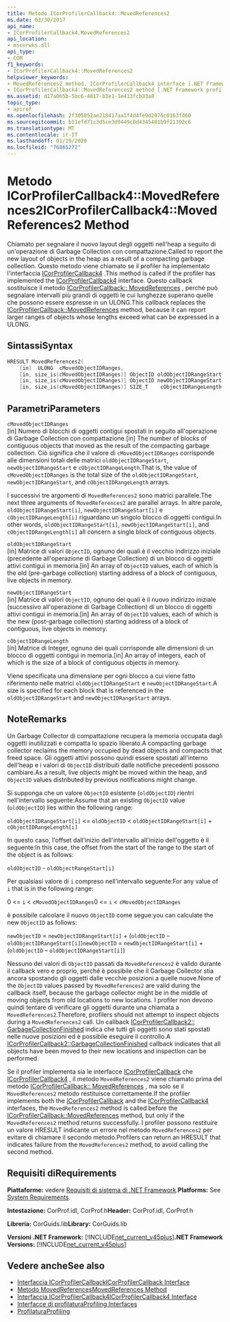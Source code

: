 ```yaml
---
title: Metodo ICorProfilerCallback4::MovedReferences2
ms.date: 03/30/2017
api_name:
- ICorProfilerCallback4.MovedReferences2
api_location:
- mscorwks.dll
api_type:
- COM
f1_keywords:
- ICorProfilerCallback4::MovedReferences2
helpviewer_keywords:
- MovedReferences2 method, ICorProfilerCallback4 interface [.NET Framework profiling]
- ICorProfilerCallback4::MovedReferences2 method [.NET Framework profiling]
ms.assetid: d17a065b-5bc6-4817-b3e1-1e413fcb33a8
topic_type:
- apiref
ms.openlocfilehash: 2f305852ae218417aa1f4d4fe9d2076c0163fd60
ms.sourcegitcommit: b11efd71c3d5ce3d9449c8d4345481b9f21392c6
ms.translationtype: MT
ms.contentlocale: it-IT
ms.lasthandoff: 01/29/2020
ms.locfileid: "76865272"
---
```

# <a name="icorprofilercallback4movedreferences2-method"></a><span data-ttu-id="9c3b4-102">Metodo ICorProfilerCallback4::MovedReferences2</span><span class="sxs-lookup"><span data-stu-id="9c3b4-102">ICorProfilerCallback4::MovedReferences2 Method</span></span>
<span data-ttu-id="9c3b4-103">Chiamato per segnalare il nuovo layout degli oggetti nell'heap a seguito di un'operazione di Garbage Collection con compattazione.</span><span class="sxs-lookup"><span data-stu-id="9c3b4-103">Called to report the new layout of objects in the heap as a result of a compacting garbage collection.</span></span> <span data-ttu-id="9c3b4-104">Questo metodo viene chiamato se il profiler ha implementato l'interfaccia [ICorProfilerCallback4](icorprofilercallback4-interface.md) .</span><span class="sxs-lookup"><span data-stu-id="9c3b4-104">This method is called if the profiler has implemented the [ICorProfilerCallback4](icorprofilercallback4-interface.md) interface.</span></span> <span data-ttu-id="9c3b4-105">Questo callback sostituisce il metodo [ICorProfilerCallback:: MovedReferences](icorprofilercallback-movedreferences-method.md) , perché può segnalare intervalli più grandi di oggetti le cui lunghezze superano quelle che possono essere espresse in un ULONG.</span><span class="sxs-lookup"><span data-stu-id="9c3b4-105">This callback replaces the [ICorProfilerCallback::MovedReferences](icorprofilercallback-movedreferences-method.md) method, because it can report larger ranges of objects whose lengths exceed what can be expressed in a ULONG.</span></span>  
  
## <a name="syntax"></a><span data-ttu-id="9c3b4-106">Sintassi</span><span class="sxs-lookup"><span data-stu-id="9c3b4-106">Syntax</span></span>  
  
```cpp  
HRESULT MovedReferences2(  
    [in]  ULONG  cMovedObjectIDRanges,  
    [in, size_is(cMovedObjectIDRanges)] ObjectID oldObjectIDRangeStart[] ,  
    [in, size_is(cMovedObjectIDRanges)] ObjectID newObjectIDRangeStart[] ,  
    [in, size_is(cMovedObjectIDRanges)] SIZE_T    cObjectIDRangeLength[] );  
```  
  
## <a name="parameters"></a><span data-ttu-id="9c3b4-107">Parametri</span><span class="sxs-lookup"><span data-stu-id="9c3b4-107">Parameters</span></span>  
 `cMovedObjectIDRanges`  
 <span data-ttu-id="9c3b4-108">[in] Numero di blocchi di oggetti contigui spostati in seguito all'operazione di Garbage Collection con compattazione.</span><span class="sxs-lookup"><span data-stu-id="9c3b4-108">[in] The number of blocks of contiguous objects that moved as the result of the compacting garbage collection.</span></span> <span data-ttu-id="9c3b4-109">Ciò significa che il valore di `cMovedObjectIDRanges` corrisponde alle dimensioni totali delle matrici `oldObjectIDRangeStart`, `newObjectIDRangeStart` e `cObjectIDRangeLength`.</span><span class="sxs-lookup"><span data-stu-id="9c3b4-109">That is, the value of `cMovedObjectIDRanges` is the total size of the `oldObjectIDRangeStart`, `newObjectIDRangeStart`, and `cObjectIDRangeLength` arrays.</span></span>  
  
 <span data-ttu-id="9c3b4-110">I successivi tre argomenti di `MovedReferences2` sono matrici parallele.</span><span class="sxs-lookup"><span data-stu-id="9c3b4-110">The next three arguments of `MovedReferences2` are parallel arrays.</span></span> <span data-ttu-id="9c3b4-111">In altre parole, `oldObjectIDRangeStart[i]`, `newObjectIDRangeStart[i]` e `cObjectIDRangeLength[i]` riguardano un singolo blocco di oggetti contigui.</span><span class="sxs-lookup"><span data-stu-id="9c3b4-111">In other words, `oldObjectIDRangeStart[i]`, `newObjectIDRangeStart[i]`, and `cObjectIDRangeLength[i]` all concern a single block of contiguous objects.</span></span>  
  
 `oldObjectIDRangeStart`  
 <span data-ttu-id="9c3b4-112">[in] Matrice di valori `ObjectID`, ognuno dei quali è il vecchio indirizzo iniziale (precedente all'operazione di Garbage Collection) di un blocco di oggetti attivi contigui in memoria.</span><span class="sxs-lookup"><span data-stu-id="9c3b4-112">[in] An array of `ObjectID` values, each of which is the old (pre-garbage collection) starting address of a block of contiguous, live objects in memory.</span></span>  
  
 `newObjectIDRangeStart`  
 <span data-ttu-id="9c3b4-113">[in] Matrice di valori `ObjectID`, ognuno dei quali è il nuovo indirizzo iniziale (successivo all'operazione di Garbage Collection) di un blocco di oggetti attivi contigui in memoria.</span><span class="sxs-lookup"><span data-stu-id="9c3b4-113">[in] An array of `ObjectID` values, each of which is the new (post-garbage collection) starting address of a block of contiguous, live objects in memory.</span></span>  
  
 `cObjectIDRangeLength`  
 <span data-ttu-id="9c3b4-114">[in] Matrice di Integer, ognuno dei quali corrisponde alle dimensioni di un blocco di oggetti contigui in memoria.</span><span class="sxs-lookup"><span data-stu-id="9c3b4-114">[in] An array of integers, each of which is the size of a block of contiguous objects in memory.</span></span>  
  
 <span data-ttu-id="9c3b4-115">Viene specificata una dimensione per ogni blocco a cui viene fatto riferimento nelle matrici `oldObjectIDRangeStart` e `newObjectIDRangeStart`.</span><span class="sxs-lookup"><span data-stu-id="9c3b4-115">A size is specified for each block that is referenced in the `oldObjectIDRangeStart` and `newObjectIDRangeStart` arrays.</span></span>  
  
## <a name="remarks"></a><span data-ttu-id="9c3b4-116">Note</span><span class="sxs-lookup"><span data-stu-id="9c3b4-116">Remarks</span></span>  
 <span data-ttu-id="9c3b4-117">Un Garbage Collector di compattazione recupera la memoria occupata dagli oggetti inutilizzati e compatta lo spazio liberato.</span><span class="sxs-lookup"><span data-stu-id="9c3b4-117">A compacting garbage collector reclaims the memory occupied by dead objects and compacts that freed space.</span></span> <span data-ttu-id="9c3b4-118">Gli oggetti attivi possono quindi essere spostati all'interno dell'heap e i valori di `ObjectID` distribuiti dalle notifiche precedenti possono cambiare.</span><span class="sxs-lookup"><span data-stu-id="9c3b4-118">As a result, live objects might be moved within the heap, and `ObjectID` values distributed by previous notifications might change.</span></span>  
  
 <span data-ttu-id="9c3b4-119">Si supponga che un valore `ObjectID` esistente (`oldObjectID`) rientri nell'intervallo seguente:</span><span class="sxs-lookup"><span data-stu-id="9c3b4-119">Assume that an existing `ObjectID` value (`oldObjectID`) lies within the following range:</span></span>  
  
 `oldObjectIDRangeStart[i]` <= `oldObjectID` < `oldObjectIDRangeStart[i]` + `cObjectIDRangeLength[i]`  
  
 <span data-ttu-id="9c3b4-120">In questo caso, l'offset dall'inizio dell'intervallo all'inizio dell'oggetto è il seguente:</span><span class="sxs-lookup"><span data-stu-id="9c3b4-120">In this case, the offset from the start of the range to the start of the object is as follows:</span></span>  
  
 `oldObjectID` - `oldObjectRangeStart[i]`  
  
 <span data-ttu-id="9c3b4-121">Per qualsiasi valore di `i` compreso nell'intervallo seguente:</span><span class="sxs-lookup"><span data-stu-id="9c3b4-121">For any value of `i` that is in the following range:</span></span>  
  
 <span data-ttu-id="9c3b4-122">0 <= `i` < `cMovedObjectIDRanges`</span><span class="sxs-lookup"><span data-stu-id="9c3b4-122">0 <= `i` < `cMovedObjectIDRanges`</span></span>  
  
 <span data-ttu-id="9c3b4-123">è possibile calcolare il nuovo `ObjectID` come segue:</span><span class="sxs-lookup"><span data-stu-id="9c3b4-123">you can calculate the new `ObjectID` as follows:</span></span>  
  
 <span data-ttu-id="9c3b4-124">`newObjectID` = `newObjectIDRangeStart[i]` + (`oldObjectID` – `oldObjectIDRangeStart[i]`)</span><span class="sxs-lookup"><span data-stu-id="9c3b4-124">`newObjectID` = `newObjectIDRangeStart[i]` + (`oldObjectID` – `oldObjectIDRangeStart[i]`)</span></span>  
  
 <span data-ttu-id="9c3b4-125">Nessuno dei valori di `ObjectID` passati da `MovedReferences2` è valido durante il callback vero e proprio, perché è possibile che il Garbage Collector stia ancora spostando gli oggetti dalle vecchie posizioni a quelle nuove.</span><span class="sxs-lookup"><span data-stu-id="9c3b4-125">None of the `ObjectID` values passed by `MovedReferences2` are valid during the callback itself, because the garbage collector might be in the middle of moving objects from old locations to new locations.</span></span> <span data-ttu-id="9c3b4-126">I profiler non devono quindi tentare di verificare gli oggetti durante una chiamata a `MovedReferences2`.</span><span class="sxs-lookup"><span data-stu-id="9c3b4-126">Therefore, profilers should not attempt to inspect objects during a `MovedReferences2` call.</span></span> <span data-ttu-id="9c3b4-127">Un callback [ICorProfilerCallback2:: GarbageCollectionFinished](icorprofilercallback2-garbagecollectionfinished-method.md) indica che tutti gli oggetti sono stati spostati nelle nuove posizioni ed è possibile eseguire il controllo.</span><span class="sxs-lookup"><span data-stu-id="9c3b4-127">A [ICorProfilerCallback2::GarbageCollectionFinished](icorprofilercallback2-garbagecollectionfinished-method.md) callback indicates that all objects have been moved to their new locations and inspection can be performed.</span></span>  
  
 <span data-ttu-id="9c3b4-128">Se il profiler implementa sia le interfacce [ICorProfilerCallback](icorprofilercallback-interface.md) che [ICorProfilerCallback4](icorprofilercallback4-interface.md) , il metodo `MovedReferences2` viene chiamato prima del metodo [ICorProfilerCallback:: MovedReferences](icorprofilercallback-movedreferences-method.md) , ma solo se il `MovedReferences2` metodo restituisce correttamente.</span><span class="sxs-lookup"><span data-stu-id="9c3b4-128">If the profiler implements both the [ICorProfilerCallback](icorprofilercallback-interface.md) and the [ICorProfilerCallback4](icorprofilercallback4-interface.md) interfaces, the `MovedReferences2` method is called before the [ICorProfilerCallback::MovedReferences](icorprofilercallback-movedreferences-method.md) method, but only if the `MovedReferences2` method returns successfully.</span></span> <span data-ttu-id="9c3b4-129">I profiler possono restituire un valore HRESULT indicante un errore nel metodo `MovedReferences2` per evitare di chiamare il secondo metodo.</span><span class="sxs-lookup"><span data-stu-id="9c3b4-129">Profilers can return an HRESULT that indicates failure from the `MovedReferences2` method, to avoid calling the second method.</span></span>  
  
## <a name="requirements"></a><span data-ttu-id="9c3b4-130">Requisiti di</span><span class="sxs-lookup"><span data-stu-id="9c3b4-130">Requirements</span></span>  
 <span data-ttu-id="9c3b4-131">**Piattaforme:** vedere [Requisiti di sistema di .NET Framework](../../../../docs/framework/get-started/system-requirements.md).</span><span class="sxs-lookup"><span data-stu-id="9c3b4-131">**Platforms:** See [System Requirements](../../../../docs/framework/get-started/system-requirements.md).</span></span>  
  
 <span data-ttu-id="9c3b4-132">**Intestazione:** CorProf.idl, CorProf.h</span><span class="sxs-lookup"><span data-stu-id="9c3b4-132">**Header:** CorProf.idl, CorProf.h</span></span>  
  
 <span data-ttu-id="9c3b4-133">**Libreria:** CorGuids.lib</span><span class="sxs-lookup"><span data-stu-id="9c3b4-133">**Library:** CorGuids.lib</span></span>  
  
 <span data-ttu-id="9c3b4-134">**Versioni .NET Framework:** [!INCLUDE[net_current_v45plus](../../../../includes/net-current-v45plus-md.md)]</span><span class="sxs-lookup"><span data-stu-id="9c3b4-134">**.NET Framework Versions:** [!INCLUDE[net_current_v45plus](../../../../includes/net-current-v45plus-md.md)]</span></span>  
  
## <a name="see-also"></a><span data-ttu-id="9c3b4-135">Vedere anche</span><span class="sxs-lookup"><span data-stu-id="9c3b4-135">See also</span></span>

- [<span data-ttu-id="9c3b4-136">Interfaccia ICorProfilerCallback</span><span class="sxs-lookup"><span data-stu-id="9c3b4-136">ICorProfilerCallback Interface</span></span>](icorprofilercallback-interface.md)
- [<span data-ttu-id="9c3b4-137">Metodo MovedReferences</span><span class="sxs-lookup"><span data-stu-id="9c3b4-137">MovedReferences Method</span></span>](icorprofilercallback-movedreferences-method.md)
- [<span data-ttu-id="9c3b4-138">Interfaccia ICorProfilerCallback4</span><span class="sxs-lookup"><span data-stu-id="9c3b4-138">ICorProfilerCallback4 Interface</span></span>](icorprofilercallback4-interface.md)
- [<span data-ttu-id="9c3b4-139">Interfacce di profilatura</span><span class="sxs-lookup"><span data-stu-id="9c3b4-139">Profiling Interfaces</span></span>](profiling-interfaces.md)
- [<span data-ttu-id="9c3b4-140">Profilatura</span><span class="sxs-lookup"><span data-stu-id="9c3b4-140">Profiling</span></span>](index.md)
